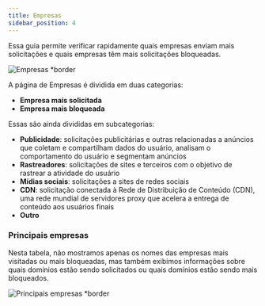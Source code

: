 ```yaml
---
title: Empresas
sidebar_position: 4
---
```


Essa guia permite verificar rapidamente quais empresas enviam mais solicitações e quais empresas têm mais solicitações bloqueadas.

![Empresas \*border](https://cdn.adtidy.org/content/kb/dns/private/new_dns/statistics/companies.png)

A página de Empresas é dividida em duas categorias:

- **Empresa mais solicitada**
- **Empresa mais bloqueada**

Essas são ainda divididas em subcategorias:

- **Publicidade**: solicitações publicitárias e outras relacionadas a anúncios que coletam e compartilham dados do usuário, analisam o comportamento do usuário e segmentam anúncios
- **Rastreadores**: solicitações de sites e terceiros com o objetivo de rastrear a atividade do usuário
- **Mídias sociais**: solicitações a sites de redes sociais
- **CDN**: solicitação conectada à Rede de Distribuição de Conteúdo (CDN), uma rede mundial de servidores proxy que acelera a entrega de conteúdo aos usuários finais
- **Outro**

### Principais empresas

Nesta tabela, não mostramos apenas os nomes das empresas mais visitadas ou mais bloqueadas, mas também exibimos informações sobre quais domínios estão sendo solicitados ou quais domínios estão sendo mais bloqueados.

![Principais empresas \*border](https://cdn.adtidy.org/content/kb/dns/private/new_dns/statistics/top_companies_breakdown.png)
